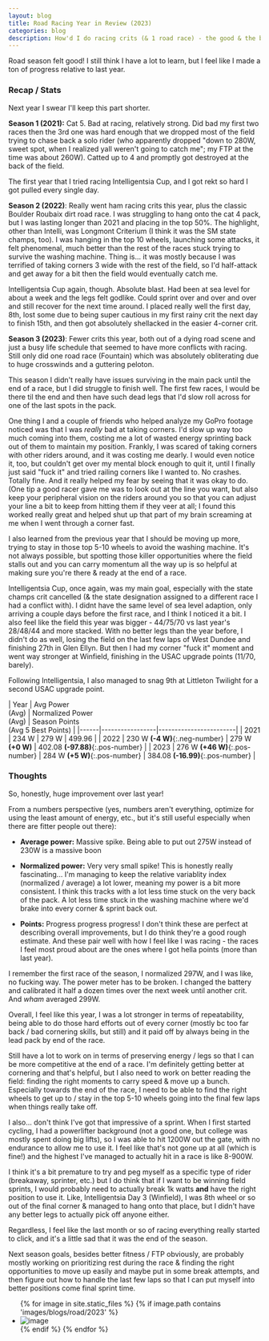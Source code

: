 ```yaml
---
layout: blog
title: Road Racing Year in Review (2023)
categories: blog
description: How'd I do racing crits (& 1 road race) - the good & the bad
---
```

Road season felt good! I still think I have a lot to learn, but I feel like I
made a ton of progress relative to last year.

### Recap / Stats

Next year I swear I'll keep this part shorter.

**Season 1 (2021):** Cat 5. Bad at racing, relatively strong. Did bad my first
two races then the 3rd one was hard enough that we dropped most of the field
trying to chase back a solo rider (who apparently dropped "down to 280W, sweet
spot, when I realized yall weren't going to catch me"; my FTP at the time was
about 260W). Catted up to 4 and promptly got destroyed at the back of the field.

The first year that I tried racing Intelligentsia Cup, and I got rekt so hard
I got pulled every single day.

**Season 2 (2022)**: Really went ham racing crits this year, plus the classic
Boulder Roubaix dirt road race. I was struggling to hang onto the cat 4 pack,
but I was lasting longer than 2021 and placing in the top 50%. The highlight,
other than Intelli, was Longmont Criterium (I think it was the SM state champs,
too). I was hanging in the top 10 wheels, launching some attacks, it felt
phenomenal, much better than the rest of the races stuck trying to survive the
washing machine. Thing is... it was mostly because I was terrified of taking
corners 3 wide with the rest of the field, so I'd half-attack and get away for a
bit then the field would eventually catch me.

Intelligentsia Cup again, though. Absolute blast. Had been at sea level for
about a week and the legs felt godlike. Could sprint over and over and over
and still recover for the next time around. I placed really well the first day,
8th, lost some due to being super cautious in my first rainy crit the next day
to finish 15th, and then got absolutely shellacked in the easier 4-corner crit.

**Season 3 (2023)**: Fewer crits this year, both out of a dying road scene and
just a busy life schedule that seemed to have more conflicts with racing. Still
only did one road race (Fountain) which was absolutely obliterating due to huge
crosswinds and a guttering peloton.

This season I didn't really have issues surviving in the main pack until the end
of a race, but I did struggle to finish well. The first few races, I would be
there til the end and then have such dead legs that I'd slow roll across for one
of the last spots in the pack.

One thing I and a couple of friends who helped analyze my GoPro footage noticed
was that I was *really* bad at taking corners. I'd slow up way too much coming
into them, costing me a lot of wasted energy sprinting back out of them to
maintain my position. Frankly, I was scared of taking corners with other riders
around, and it was costing me dearly. I would even notice it, too, but couldn't
get over my mental block enough to quit it, until I finally just said "fuck it"
and tried railing corners like I wanted to. No crashes. Totally fine. And it
really helped my fear by seeing that it was okay to do. (One tip a good racer
gave me was to look out at the line you want, but also keep your peripheral
vision on the riders around you so that you can adjust your line a bit to keep
from hitting them if they veer at all; I found this worked really great and
helped shut up that part of my brain screaming at me when I went through a
corner fast.

I also learned from the previous year that I should be moving up more, trying
to stay in those top 5-10 wheels to avoid the washing machine. It's not always
possible, but spotting those killer opportunities where the field stalls out
and you can carry momentum all the way up is so helpful at making sure you're
there & ready at the end of a race.

Intelligentsia Cup, once again, was my main goal, especially with the state
champs crit cancelled (& the state designation assigned to a different race I
had a conflict with). I didnt have the same level of sea level adaption, only
arriving a couple days before the first race, and I think I noticed it a bit.
I also feel like the field this year was bigger - 44/75/70 vs last year's
28/48/44 and more stacked. With no better legs than the year before, I didn't
do as well, losing the field on the last few laps of West Dundee and finishing
27th in Glen Ellyn. But then I had my corner "fuck it" moment and went way
stronger at Winfield, finishing in the USAC upgrade points (11/70, barely).

Following Intelligentsia, I also managed to snag 9th at Littleton Twilight for
a second USAC upgrade point.

<div class="table-wrapper" markdown="1">

| Year | Avg Power <br> (Avg) | Normalized Power <br> (Avg) | Season Points <br> (Avg 5 Best Points) |
|------|-----------------|------------------------|
| 2021 | 234 W | 279 W | 499.96 |
| 2022 | 230 W **(-4 W)**{:.neg-number} | 279 W **(+0 W)** | 402.08 **(-97.88)**{:.pos-number} |
| 2023 | 276 W **(+46 W)**{:.pos-number} | 284 W **(+5 W)**{:.pos-number} | 384.08 **(-16.99)**{:.pos-number} |

</div>

### Thoughts

So, honestly, huge improvement over last year!

From a numbers perspective (yes, numbers aren't everything, optimize for using
the least amount of energy, etc., but it's still useful especially when there
are fitter people out there):

* **Average power:** Massive spike. Being able to put out 275W instead of 230W
is a massive boon

* **Normalized power:** Very very small spike! This is honestly really
fascinating... I'm managing to keep the relative variablity index (normalized /
average) a lot lower, meaning my power is a bit more consistent. I think this
tracks with a lot less time stuck on the very back of the pack. A lot less time
stuck in the washing machine where we'd brake into every corner & sprint back
out.

* **Points:** Progress progress progress! I don't think these are perfect at
describing overall improvements, but I do think they're a good rough estimate.
And these pair well with how I feel like I was racing - the races I feel most
proud about are the ones where I got hella points (more than last year).

I remember the first race of the season, I normalized 297W, and I was like, no
fucking way. The power meter has to be broken. I changed the battery and
calibrated it half a dozen times over the next week until another crit. And
*wham* averaged 299W.

Overall, I feel like this year, I was a lot stronger in terms of repeatability,
being able to do those hard efforts out of every corner (mostly bc too far back /
bad cornering skills, but still) and it paid off by always being in the lead
pack by end of the race.

Still have a lot to work on in terms of preserving energy / legs so that I can
be more competitive at the end of a race. I'm definitely getting better at
cornering and that's helpful, but I also need to work on better reading the field:
finding the right moments to carry speed & move up a bunch. Especially towards the
end of the race, I need to be able to find the right wheels to get up to / stay in
the top 5-10 wheels going into the final few laps when things really take off.

I also... don't think I've got that impressive of a sprint. When I first started
cycling, I had a powerlifter background (not a good one, but college was mostly
spent doing big lifts), so I was able to hit 1200W out the gate, with no endurance
to allow me to use it. I feel like that's not gone up at all (which is fine!) and
the highest I've managed to actually hit in a race is like 8-900W.

I think it's a bit premature to try and peg myself as a specific type of rider
(breakaway, sprinter, etc.) but I do think that if I want to be winning field
sprints, I would probably need to actually break 1k watts **and** have the right
position to use it. Like, Intelligentsia Day 3 (Winfield), I was 8th wheel or so
out of the final corner & managed to hang onto that place, but I didn't have any
better legs to actually pick off anyone either.

Regardless, I feel like the last month or so of racing everything really started
to click, and it's a little sad that it was the end of the season.

Next season goals, besides better fitness / FTP obviously, are probably mostly
working on prioritizing rest during the race & finding the right opportunities to
move up easily and maybe put in some break attempts, and then figure out how to
handle the last few laps so that I can put myself into better positions come final
sprint time.

<ul class="image-gallery">
{% for image in site.static_files %}
    {% if image.path contains 'images/blogs/road/2023' %}
        <li><img src="{{ site.baseurl }}{{ image.path }}" alt="image" /></li>
    {% endif %}
{% endfor %}
</ul>

